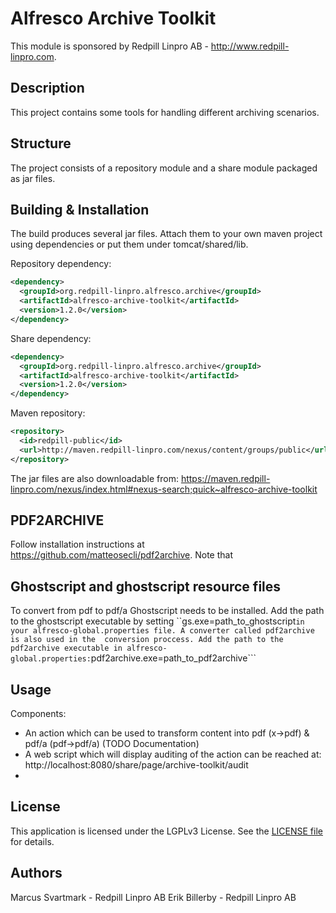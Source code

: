 Alfresco Archive Toolkit
=============================================

This module is sponsored by Redpill Linpro AB - http://www.redpill-linpro.com.

Description
-----------
This project contains some tools for handling different archiving scenarios.

Structure
------------

The project consists of a repository module and a share module packaged as jar files.

Building & Installation
------------
The build produces several jar files. Attach them to your own maven project using dependencies or put them under tomcat/shared/lib.

Repository dependency:
```xml
<dependency>
  <groupId>org.redpill-linpro.alfresco.archive</groupId>
  <artifactId>alfresco-archive-toolkit</artifactId>
  <version>1.2.0</version>
</dependency>
```

Share dependency:
```xml
<dependency>
  <groupId>org.redpill-linpro.alfresco.archive</groupId>
  <artifactId>alfresco-archive-toolkit</artifactId>    
  <version>1.2.0</version>
</dependency>
```

Maven repository:
```xml
<repository>
  <id>redpill-public</id>
  <url>http://maven.redpill-linpro.com/nexus/content/groups/public</url>
</repository>
```

The jar files are also downloadable from: https://maven.redpill-linpro.com/nexus/index.html#nexus-search;quick~alfresco-archive-toolkit

PDF2ARCHIVE
-----------
Follow installation instructions at https://github.com/matteosecli/pdf2archive. Note that

Ghostscript and ghostscript resource files
-------------------------------------------
 
To convert from pdf to pdf/a Ghostscript needs to be installed. Add the path to the ghostscript executable by setting 
``gs.exe=path_to_ghostscript``` in your alfresco-global.properties file. A converter called pdf2archive is also used in the 
conversion proccess. Add the path to the pdf2archive executable in alfresco-global.properties: ```pdf2archive.exe=path_to_pdf2archive``` 


Usage
-----

Components:
* An action which can be used to transform content into pdf (x->pdf) & pdf/a (pdf->pdf/a) (TODO Documentation)
* A web script which will display auditing of the action can be reached at: http://localhost:8080/share/page/archive-toolkit/audit
* 


License
-------

This application is licensed under the LGPLv3 License. See the [LICENSE file](LICENSE) for details.

Authors
-------

Marcus Svartmark - Redpill Linpro AB
Erik Billerby - Redpill Linpro AB
